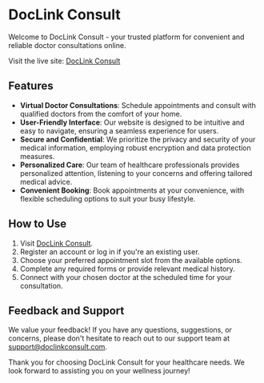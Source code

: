 # DocLink Consult

Welcome to DocLink Consult - your trusted platform for convenient and reliable doctor consultations online.

Visit the live site: [DocLink Consult](https://b9-a11-doclink.web.app)

## Features

- **Virtual Doctor Consultations**: Schedule appointments and consult with qualified doctors from the comfort of your home.
- **User-Friendly Interface**: Our website is designed to be intuitive and easy to navigate, ensuring a seamless experience for users.
- **Secure and Confidential**: We prioritize the privacy and security of your medical information, employing robust encryption and data protection measures.
- **Personalized Care**: Our team of healthcare professionals provides personalized attention, listening to your concerns and offering tailored medical advice.
- **Convenient Booking**: Book appointments at your convenience, with flexible scheduling options to suit your busy lifestyle.

## How to Use

1. Visit [DocLink Consult](https://b9-a11-doclink.web.app).
2. Register an account or log in if you're an existing user.
3. Choose your preferred appointment slot from the available options.
4. Complete any required forms or provide relevant medical history.
5. Connect with your chosen doctor at the scheduled time for your consultation.

## Feedback and Support

We value your feedback! If you have any questions, suggestions, or concerns, please don't hesitate to reach out to our support team at support@doclinkconsult.com.

Thank you for choosing DocLink Consult for your healthcare needs. We look forward to assisting you on your wellness journey!
